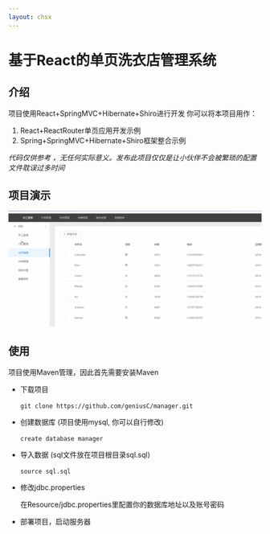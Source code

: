 ```yaml
---
layout: chsx
---
```

基于React的单页洗衣店管理系统
====

介绍
-------

项目使用React+SpringMVC+Hibernate+Shiro进行开发
你可以将本项目用作：

1. React+ReactRouter单页应用开发示例
2. Spring+SpringMVC+Hibernate+Shiro框架整合示例

*代码仅供参考 ，无任何实际意义。发布此项目仅仅是让小伙伴不会被繁琐的配置文件耽误过多时间*

项目演示
-------

![演示](/assets/image/sample.gif)

使用
-------

项目使用Maven管理，因此首先需要安装Maven
* 下载项目

    `git clone https://github.com/geniusC/manager.git`

* 创建数据库 (项目使用mysql, 你可以自行修改)

    `create database manager`

* 导入数据 (sql文件放在项目根目录sql.sql)

    `source sql.sql`

* 修改jdbc.properties

    在Resource/jdbc.properties里配置你的数据库地址以及账号密码

* 部署项目，启动服务器

